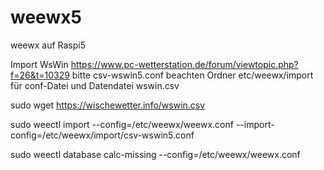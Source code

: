 # weewx5
weewx auf Raspi5

Import WsWin
https://www.pc-wetterstation.de/forum/viewtopic.php?f=26&t=10329
bitte csv-wswin5.conf beachten
Ordner etc/weewx/import für conf-Datei und Datendatei wswin.csv

sudo wget https://wischewetter.info/wswin.csv

sudo weectl import --config=/etc/weewx/weewx.conf --import-config=/etc/weewx/import/csv-wswin5.conf

sudo weectl database calc-missing --config=/etc/weewx/weewx.conf

